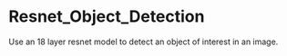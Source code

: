 # Resnet_Object_Detection
Use an 18 layer resnet model to detect an object of interest in an image.
